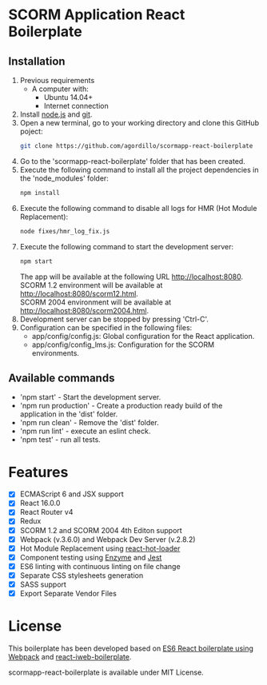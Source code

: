 # SCORM Application React Boilerplate

## Installation

1. Previous requirements
    * A computer with:
      * Ubuntu 14.04+
      * Internet connection 
2. Install [node.js](https://nodejs.org/es/download/) and [git](https://git-scm.com/downloads).
3. Open a new terminal, go to your working directory and clone this GitHub poject:
    ```bash
    git clone https://github.com/agordillo/scormapp-react-boilerplate
    ```
4. Go to the 'scormapp-react-boilerplate' folder that has been created.
5. Execute the following command to install all the project dependencies in the 'node_modules' folder:
    ```bash
    npm install
    ```
6. Execute the following command to disable all logs for HMR (Hot Module Replacement):
    ```bash
    node fixes/hmr_log_fix.js
    ```
7. Execute the following command to start the development server:
    ```bash
    npm start
    ```
    The app will be available at the following URL [http://localhost:8080](http://localhost:8080).  
    SCORM 1.2 environment will be available at [http://localhost:8080/scorm12.html](http://localhost:8080/scorm12.html).  
    SCORM 2004 environment will be available at [http://localhost:8080/scorm2004.html](http://localhost:8080/scorm2004.html).
8. Development server can be stopped by pressing 'Ctrl-C'.
9. Configuration can be specified in the following files:  
    * app/config/config.js: Global configuration for the React application.  
    * app/config/config_lms.js: Configuration for the SCORM environments.  

## Available commands

- 'npm start' - Start the development server.
- 'npm run production' - Create a production ready build of the application in the 'dist' folder.
- 'npm run clean' - Remove the 'dist' folder.
- 'npm run lint' - execute an eslint check.
- 'npm test' - run all tests.

# Features

- [x] ECMAScript 6 and JSX support
- [x] React 16.0.0
- [x] React Router v4
- [x] Redux
- [x] SCORM 1.2 and SCORM 2004 4th Editon support
- [x] Webpack (v.3.6.0) and Webpack Dev Server (v.2.8.2)
- [x] Hot Module Replacement using [react-hot-loader](https://github.com/gaearon/react-hot-loader)
- [x] Component testing using [Enzyme](https://github.com/airbnb/enzyme) and [Jest](https://facebook.github.io/jest)
- [x] ES6 linting with continuous linting on file change
- [x] Separate CSS stylesheets generation
- [x] SASS support
- [x] Export Separate Vendor Files

# License

This boilerplate has been developed based on [ES6 React boilerplate using Webpack](https://github.com/KleoPetroff/react-webpack-boilerplate) and [react-iweb-boilerplate](https://github.com/sonsoleslp/react-iweb-boilerplate).

scormapp-react-boilerplate is available under MIT License.
